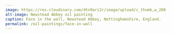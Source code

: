 ```yaml
---
image: https://res.cloudinary.com/dtn9ari2r/image/upload/c_thumb,w_200,g_face/v1533736838/oils/facewall.jpg
alt-image: Newstead Abbey oil painting
caption: Face in the wall, Newstead Abbey, Nottinghamshire, England.
permalink: /oil-paintings/face-in-wall
---  
```

